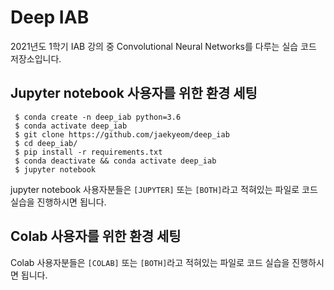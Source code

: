 # Deep IAB

2021년도 1학기 IAB 강의 중 Convolutional Neural Networks를 다루는 실습 코드 저장소입니다.

## Jupyter notebook 사용자를 위한 환경 세팅

```
 $ conda create -n deep_iab python=3.6
 $ conda activate deep_iab
 $ git clone https://github.com/jaekyeom/deep_iab
 $ cd deep_iab/ 
 $ pip install -r requirements.txt
 $ conda deactivate && conda activate deep_iab
 $ jupyter notebook
```


jupyter notebook 사용자분들은 `[JUPYTER]` 또는 `[BOTH]`라고 적혀있는 파일로 코드 실습을 진행하시면 됩니다.


## Colab 사용자를 위한 환경 세팅

Colab 사용자분들은 `[COLAB]` 또는 `[BOTH]`라고 적혀있는 파일로 코드 실습을 진행하시면 됩니다.
